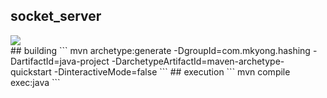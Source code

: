 ## socket_server
<div>
  <img src="https://img.shields.io/github/languages/code-size/nahuelmol/socket_server"/>
</div>
## building
```
mvn archetype:generate -DgroupId=com.mkyong.hashing -DartifactId=java-project -DarchetypeArtifactId=maven-archetype-quickstart -DinteractiveMode=false
```
## execution
```
  mvn compile exec:java
```
